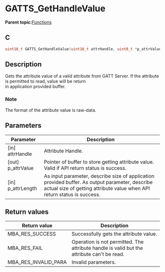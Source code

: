 # GATTS\_GetHandleValue

**Parent topic:**[Functions](GUID-2C0CF1FA-B4E9-4999-9A93-45A167861CC8.md)

## C

```c
uint16_t GATTS_GetHandleValue(uint16_t attrHandle, uint8_t *p_attrValue, uint16_t *p_attrLength);
```

## Description

Gets the attribute value of a valid attribute from GATT Server. If the attribute is permitted to read, value will be return<br />in application provided buffer.

### Note

The format of the attribute value is raw-data.

## Parameters

|Parameter|Description|
|---------|-----------|
|\[in\] attrHandle|Attribute Handle.|
|\[out\] p\_attrValue|Pointer of buffer to store getting attribute value. Valid if API return status is success.|
|\[in\] p\_attrLength|As input parameter, describe size of application provided buffer. As output parameter, describe actual size of getting attribute value when API return status is success.|

## Return values

|Return value|Description|
|------------|-----------|
|MBA\_RES\_SUCCESS|Successfully gets the attribute value.|
|MBA\_RES\_FAIL|Operation is not permitted. The attribute handle is valid but the attribute can't be read.|
|MBA\_RES\_INVALID\_PARA|Invalid parameters.|

